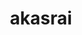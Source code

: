 ---
title: akasrai
github: https://github.com/akasrai
mode: dark
transition: 3s
archetype:
  - Little Bit of Everything
---
